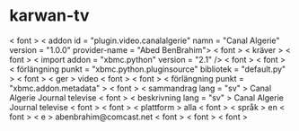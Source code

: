 karwan-tv
=========
<? xml version = "1.0" kodning = "UTF-8" standalone = "yes" > < font > </ font >
< addon id = "plugin.video.canalalgerie" namn = "Canal Algerie" <font> </ font >
version = "1.0.0" provider-name = "Abed BenBrahim"> < font > </ font >
< kräver > < font > </ font >
< import addon = "xbmc.python" version = "2.1" /> < font > </ font >
</ kräver > < font > </ font >
< förlängning punkt = "xbmc.python.pluginsource" bibliotek = "default.py" > < font > </ font >
< ger > video </ ger > < font > </ font ></ extension > < font > </ font >
< förlängning punkt = "xbmc.addon.metadata" > < font > </ font >
< sammandrag lang = "sv" > Canal Algerie Journal televise </ summary > < font > </ font >
< beskrivning lang = "sv" > Canal Algerie Journal televise < font > </ font >
</ beskrivning > < font > </ font >
< plattform > alla </ plattform > < font > </ font >
< språk > en </ language > < font > </ font >
 < e > abenbrahim@comcast.net </ email > < font > </ font >
</ extension > < font > </ font >
</ addon > < font > </ font >
